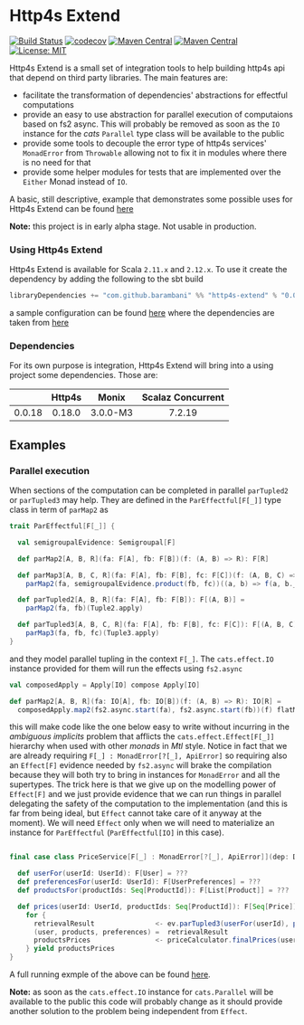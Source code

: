 # Http4s Extend
[![Build Status](https://travis-ci.org/barambani/http4s-extend.svg?branch=master)](https://travis-ci.org/barambani/http4s-extend)
[![codecov](https://codecov.io/gh/barambani/http4s-extend/branch/master/graph/badge.svg)](https://codecov.io/gh/barambani/http4s-extend)
[![Maven Central](https://img.shields.io/maven-central/v/com.github.barambani/http4s-extend_2.11.svg?label=version%20for%202.11)](https://maven-badges.herokuapp.com/maven-central/com.github.barambani/http4s-extend_2.11)
[![Maven Central](https://img.shields.io/maven-central/v/com.github.barambani/http4s-extend_2.12.svg?label=version%20for%202.12)](https://maven-badges.herokuapp.com/maven-central/com.github.barambani/http4s-extend_2.12)
[![License: MIT](https://img.shields.io/badge/License-MIT-yellow.svg)](https://github.com/barambani/http4s-extend/blob/master/LICENSE)

Http4s Extend is a small set of integration tools to help building http4s api that depend on third party libraries. The main features are:
* facilitate the transformation of dependencies' abstractions for effectful computations
* provide an easy to use abstraction for parallel execution of computaions based on fs2 async. This will probably be removed as soon as the `IO` instance for the *cats* `Parallel` type class will be available to the public
* provide some tools to decouple the error type of http4s services' `MonadError` from `Throwable` allowing not to fix it in modules where there is no need for that
* provide some helper modules for tests that are implemented over the `Either` Monad instead of `IO`.

A basic, still descriptive, example that demonstrates some possible uses for Http4s Extend can be found [here](https://github.com/barambani/http4s-poc-api)

**Note:** this project is in early alpha stage. Not usable in production.

### Using Http4s Extend
Http4s Extend is available for Scala `2.11.x` and `2.12.x`. To use it create the dependency by adding the following to the sbt build
```scala
libraryDependencies += "com.github.barambani" %% "http4s-extend" % "0.0.18"
```
a sample configuration can be found [here](https://github.com/barambani/http4s-poc-api/blob/master/build.sbt) where the dependencies are taken from [here](https://github.com/barambani/http4s-poc-api/blob/master/project/Dependencies.scala)

### Dependencies
For its own purpose is integration, Http4s Extend will bring into a using project some dependencies. Those are:

|        | Http4s    | Monix    | Scalaz Concurrent |
| ------ |:---------:|:--------:|:-----------------:|
| 0.0.18 | 0.18.0    | 3.0.0-M3 | 7.2.19            |

## Examples
### Parallel execution
When sections of the computation can be completed in parallel `parTupled2` or `parTupled3` may help. They are defined in the `ParEffectful[F[_]]` type class in term of `parMap2` as
```scala
trait ParEffectful[F[_]] {

  val semigroupalEvidence: Semigroupal[F]

  def parMap2[A, B, R](fa: F[A], fb: F[B])(f: (A, B) => R): F[R]

  def parMap3[A, B, C, R](fa: F[A], fb: F[B], fc: F[C])(f: (A, B, C) => R): F[R] =
    parMap2(fa, semigroupalEvidence.product(fb, fc))((a, b) => f(a, b._1, b._2))

  def parTupled2[A, B, R](fa: F[A], fb: F[B]): F[(A, B)] =
    parMap2(fa, fb)(Tuple2.apply)

  def parTupled3[A, B, C, R](fa: F[A], fb: F[B], fc: F[C]): F[(A, B, C)] =
    parMap3(fa, fb, fc)(Tuple3.apply)
}
```
and they model parallel tupling in the context `F[_]`. The `cats.effect.IO` instance provided for them will run the
effects using `fs2.async`
```scala
val composedApply = Apply[IO] compose Apply[IO]

def parMap2[A, B, R](fa: IO[A], fb: IO[B])(f: (A, B) => R): IO[R] =
  composedApply.map2(fs2.async.start(fa), fs2.async.start(fb))(f) flatMap identity
```
this will make code like the one below easy to write without incurring in the *ambiguous implicits* problem that afflicts the `cats.effect.Effect[F[_]]` hierarchy when used with other *monads* in *Mtl* style. Notice in fact that we are already requiring `F[_] : MonadError[?[_], ApiError]` so requiring also an `Effect[F]` evidence needed by `fs2.async` will brake the compilation because they will both try to bring in instances for `MonadError` and all the supertypes. The trick here is that we give up on the modelling power of `Effect[F]` and we just provide evidence that we can run things in parallel delegating the safety of the computation to the implementation (and this is far from being ideal, but `Effect` cannot take care of it anyway at the moment). We will need `Effect` only when we will need to materialize an instance for `ParEffectful` (`ParEffectful[IO]` in this case).
```scala

final case class PriceService[F[_] : MonadError[?[_], ApiError]](dep: Dependencies[F], logger: Logger[F])(implicit ev: ParEffectful[F]) {

  def userFor(userId: UserId): F[User] = ???
  def preferencesFor(userId: UserId): F[UserPreferences] = ???
  def productsFor(productIds: Seq[ProductId]): F[List[Product]] = ???

  def prices(userId: UserId, productIds: Seq[ProductId]): F[Seq[Price]] =
    for {
      retrievalResult               <- ev.parTupled3(userFor(userId), productsFor(productIds), preferencesFor(userId))
      (user, products, preferences) =  retrievalResult
      productsPrices                <- priceCalculator.finalPrices(user, products, preferences)
    } yield productsPrices
}
```
A full running exmple of the above can be found [here](https://github.com/barambani/http4s-poc-api/blob/master/src/main/scala/service/PriceService.scala#L12).

**Note:** as soon as the `cats.effect.IO` instance for `cats.Parallel` will be available to the public this code will probably change as it should provide another solution to the problem being independent from `Effect`.
